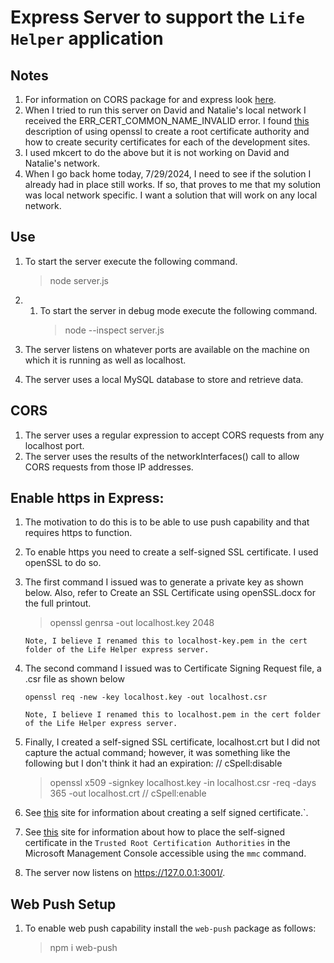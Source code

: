 # Express Server to support the `Life Helper` application

## Notes

1. For information on CORS package for and express look [here](https://expressjs.com/en/resources/middleware/cors.html).
2. When I tried to run this server on David and Natalie's local network I received the ERR_CERT_COMMON_NAME_INVALID error. I found [this](https://devrix.com/tutorial/ssl-certificate-authority-local-https/) description of using openssl to create a root certificate authority and how to create security certificates for each of the development sites.
3. I used mkcert to do the above but it is not working on David and Natalie's network.
4. When I go back home today, 7/29/2024, I need to see if the solution I already had in place still works. If so, that proves to me that my solution was local network specific. I want a solution that will work on any local network.

## Use

1. To start the server execute the following command.

   > node server.js

2. 1. To start the server in debug mode execute the following command.
      > node --inspect server.js

3. The server listens on whatever ports are available on the machine on which it is running as well as localhost.
4. The server uses a local MySQL database to store and retrieve data.

## CORS

1. The server uses a regular expression to accept CORS requests from any localhost port.
2. The server uses the results of the networkInterfaces() call to allow CORS requests from those IP addresses.

## Enable https in Express:

1. The motivation to do this is to be able to use push capability and that requires https to function.
1. To enable https you need to create a self-signed SSL certificate. I used openSSL to do so.
1. The first command I issued was to generate a private key as shown below. Also, refer to Create an SSL Certificate using openSSL.docx for the full printout.

   > openssl genrsa -out localhost.key 2048

   `Note, I believe I renamed this to localhost-key.pem in the cert folder of the Life Helper express server.`

1. The second command I issued was to Certificate Signing Request file, a .csr file as shown below

   ```
   openssl req -new -key localhost.key -out localhost.csr
   ```

   `Note, I believe I renamed this to localhost.pem in the cert folder of the Life Helper express server.`

1. Finally, I created a self-signed SSL certificate, localhost.crt but I did not capture the actual command; however, it was something like the following but I don't think it had an expiration:
   // cSpell:disable

   > openssl x509 -signkey localhost.key -in localhost.csr -req -days 365 -out localhost.crt
   > // cSpell:enable

1. See [this](https://www.baeldung.com/openssl-self-signed-cert) site for information about creating a self signed certificate.`.
1. See [this](https://thriveread.com/nodejs-https-server-with-express-and-createserver/) site for information about how to place the self-signed certificate in the `Trusted Root Certification Authorities` in the Microsoft Management Console accessible using the `mmc` command.
1. The server now listens on https://127.0.0.1:3001/.

## Web Push Setup

1. To enable web push capability install the `web-push` package as follows:
   > npm i web-push
